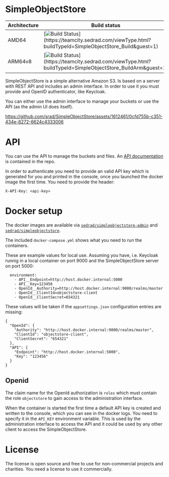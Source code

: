 ﻿# SimpleObjectStore

| Architecture  | Build status | Docker images
| ------------- | ------------- |---------------|
| AMD64  | [![Build Status](https://teamcity.sedrad.com/app/rest/builds/buildType:(id:SimpleObjectStore_Build)/statusIcon)](https://teamcity.sedrad.com/viewType.html?buildTypeId=SimpleObjectStore_Build&guest=1)  | [`sedrad/simpleobjectstore`](https://hub.docker.com/repository/docker/sedrad/simpleobjectstore/general) <br/>[`sedrad/simpleobjectstore-admin`](https://hub.docker.com/repository/docker/sedrad/simpleobjectstore-admin/general) |
| ARM64v8  | [![Build Status](https://teamcity.sedrad.com/app/rest/builds/buildType:(id:SimpleObjectStore_BuildArm)/statusIcon)](https://teamcity.sedrad.com/viewType.html?buildTypeId=SimpleObjectStore_BuildArm&guest=1)  | [`sedrad/simpleobjectstore:latest-arm64v8`](https://hub.docker.com/repository/docker/sedrad/simpleobjectstore/general) <br/>[`sedrad/simpleobjectstore-admin:latest-arm64v8`](https://hub.docker.com/repository/docker/sedrad/simpleobjectstore-admin/general) |

SimpleObjectStore is a simple alternative Amazon S3. Is based on a server with REST API and includes an admin interface.
In order to use it you must provide and OpenID authenticator, like Keycloak.

You can either use the admin interface to manage your buckets or use the API (as the admin UI does itself).

https://github.com/srad/SimpleObjectStore/assets/1612461/0cfd755b-c351-434e-8272-6624c4333006

# API

You can use the API to manage the buckets and files.
An [API documentation](https://htmlpreview.github.io/?https://github.com/srad/SimpleObjectStore/blob/main/SimpleObjectStore/Docs/v1/index.html) is contained in the repo.

In order to authenticate you need to provide an valid API key which is generated for you and printed in the console, once you launched the docker image the first time.
You need to provide the header:

```
X-API-Key: <api-key>
```


# Docker setup

The docker images are available via [`sedrad/simpleobjectstore-admin`](https://hub.docker.com/repository/docker/sedrad/simpleobjectstore-admin/general) and [`sedrad/simpleobjectstore`](https://hub.docker.com/repository/docker/sedrad/simpleobjectstore/general).

The included `docker-compose.yml` shows what you need to run the containers.

These are example values for local use. Assuming you have, i.e. Keycloak runnig in a local container on port 9000 and the SimpleObjectStore server on port 5000:

```
  environment:
    - API__Endpoint=http://host.docker.internal:5000
    - API__Key=123456
    - OpenId__Authority=http://host.docker.internal:9000/realms/master
    - OpenId__ClientId=objectstore-client
    - OpenId__ClientSecret=654321
```

These values will be taken if the `appsettings.json` configuration entries are missing:

```
{
  "OpenId": {
    "Authority": "http://host.docker.internal:9000/realms/master",
    "ClientId": "objectstore-client",
    "ClientSecret": "654321"
  },
  "API": {
    "Endpoint": "http://host.docker.internal:5000",
    "Key": "123456"
  }
}
```

## Openid

The claim name for the OpenId authorization is `roles` which must contain the role `objectstore` to gain access to the administration interface.

When the container is started the first time a default API key is created and written to the console, which you can see in the docker logs.
You need to specify it in the `API_KEY` environment variable. This is used by the administration interface to access the API and it could be used by any other client to access the SimpleObjectStore.

# License

The license is open source and free to use for non-commercial projects and charities. You need a license to use it commercially.
